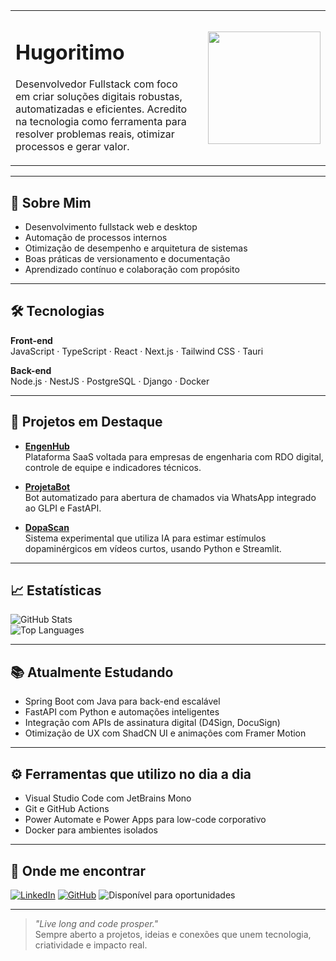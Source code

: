 <table>
  <tr>
    <td valign="top">

# Hugoritimo

Desenvolvedor Fullstack com foco em criar soluções digitais robustas, automatizadas e eficientes. Acredito na tecnologia como ferramenta para resolver problemas reais, otimizar processos e gerar valor.
<td valign="center"
[![spotify-github-profile](https://spotify-github-profile.kittinanx.com/api/view?uid=12155048857&cover_image=false&theme=default&show_offline=false&background_color=121212&interchange=true)](https://github.com/kittinan/spotify-github-profile)
/>
</td>
    <td>
      <img src="https://media.giphy.com/media/L5lpqXpERqEThETyI4/giphy.gif" width="180" />
    </td>
  </tr>
</table>

---

## 💼 Sobre Mim

- Desenvolvimento fullstack web e desktop  
- Automação de processos internos  
- Otimização de desempenho e arquitetura de sistemas  
- Boas práticas de versionamento e documentação  
- Aprendizado contínuo e colaboração com propósito

---

## 🛠️ Tecnologias

**Front-end**  
JavaScript · TypeScript · React · Next.js · Tailwind CSS · Tauri  

**Back-end**  
Node.js · NestJS · PostgreSQL · Django · Docker  

---

## 🌟 Projetos em Destaque

- [**EngenHub**](https://github.com/Hugoritimo/EngenHub)  
  Plataforma SaaS voltada para empresas de engenharia com RDO digital, controle de equipe e indicadores técnicos.

- [**ProjetaBot**](https://github.com/Hugoritimo/ProjetaBot)  
  Bot automatizado para abertura de chamados via WhatsApp integrado ao GLPI e FastAPI.

- [**DopaScan**](https://github.com/Hugoritimo/DopaScan)  
  Sistema experimental que utiliza IA para estimar estímulos dopaminérgicos em vídeos curtos, usando Python e Streamlit.

---

## 📈 Estatísticas

![GitHub Stats](https://github-readme-stats.vercel.app/api?username=Hugoritimo&show_icons=true&theme=tokyonight&hide_border=true&bg_color=0d1117&title_color=58a6ff&text_color=adbac7&icon_color=58a6ff)  
![Top Languages](https://github-readme-stats.vercel.app/api/top-langs/?username=Hugoritimo&layout=compact&theme=tokyonight&hide_border=true&bg_color=0d1117&title_color=58a6ff&text_color=adbac7)

---

## 📚 Atualmente Estudando

- Spring Boot com Java para back-end escalável  
- FastAPI com Python e automações inteligentes  
- Integração com APIs de assinatura digital (D4Sign, DocuSign)  
- Otimização de UX com ShadCN UI e animações com Framer Motion

---

## ⚙️ Ferramentas que utilizo no dia a dia

- Visual Studio Code com JetBrains Mono  
- Git e GitHub Actions  
- Power Automate e Power Apps para low-code corporativo  
- Docker para ambientes isolados

---

## 🤝 Onde me encontrar

[![LinkedIn](https://img.shields.io/badge/LinkedIn-Hugoritimo-0A66C2?style=for-the-badge&logo=linkedin&logoColor=white)](https://linkedin.com/in/Hugoritimo)
[![GitHub](https://img.shields.io/badge/GitHub-Hugoritimo-181717?style=for-the-badge&logo=github&logoColor=white)](https://github.com/Hugoritimo)
![Disponível para oportunidades](https://img.shields.io/badge/Dispon%C3%ADvel_para_Oportunidades-Yes-181717?style=for-the-badge&logo=github&logoColor=white)

---

> _"Live long and code prosper."_  
> Sempre aberto a projetos, ideias e conexões que unem tecnologia, criatividade e impacto real.
